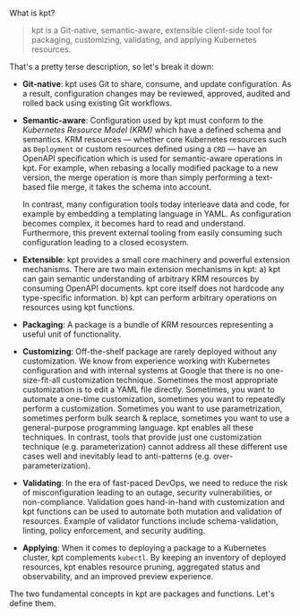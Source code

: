 What is kpt?

> kpt is a Git-native, semantic-aware, extensible client-side tool for packaging, customizing,
> validating, and applying Kubernetes resources.

That's a pretty terse description, so let's break it down:

- **Git-native**: kpt uses Git to share, consume, and update configuration. As a result,
  configuration changes may be reviewed, approved, audited and rolled back using existing Git
  workflows.

- **Semantic-aware**: Configuration used by kpt must conform to the _Kubernetes Resource Model
  (KRM)_ which have a defined schema and semantics. KRM resources — whether core Kubernetes
  resources such as `Deployment` or custom resources defined using a `CRD` — have an OpenAPI
  specification which is used for semantic-aware operations in kpt. For example, when rebasing a
  locally modified package to a new version, the merge operation is more than simply performing a
  text-based file merge, it takes the schema into account.

  In contrast, many configuration tools today interleave data and code, for example by embedding a
  templating language in YAML. As configuration becomes complex, it becomes hard to read and
  understand. Furthermore, this prevent external tooling from easily consuming such configuration
  leading to a closed ecosystem.

- **Extensible**: kpt provides a small core machinery and powerful extension mechanisms. There are
  two main extension mechanisms in kpt: a) kpt can gain semantic understanding of arbitrary KRM
  resources by consuming OpenAPI documents. kpt core itself does not hardcode any type-specific
  information. b) kpt can perform arbitrary operations on resources using kpt functions.

- **Packaging**: A package is a bundle of KRM resources representing a useful unit of functionality.

- **Customizing**: Off-the-shelf package are rarely deployed without any customization. We know
  from experience working with Kubernetes configuration and with internal systems at Google that
  there is no one-size-fit-all customization technique. Sometimes the most appropriate customization
  is to edit a YAML file directly. Sometimes, you want to automate a one-time customization,
  sometimes you want to repeatedly perform a customization. Sometimes you want to use
  parametrization, sometimes perform bulk search & replace, sometimes you want to use a
  general-purpose programming language. kpt enables all these techniques. In contrast, tools that
  provide just one customization technique (e.g. parameterization) cannot address all these
  different use cases well and inevitably lead to anti-patterns (e.g. over-parameterization).

- **Validating**: In the era of fast-paced DevOps, we need to reduce the risk of misconfiguration
  leading to an outage, security vulnerabilities, or non-compliance. Validation goes hand-in-hand
  with customization and kpt functions can be used to automate both mutation and validation of
  resources. Example of validator functions include schema-validation, linting, policy enforcement,
  and security auditing.

- **Applying**: When it comes to deploying a package to a Kubernetes cluster, kpt complements
  `kubectl`. By keeping an inventory of deployed resources, kpt enables resource pruning, aggregated
  status and observability, and an improved preview experience.

The two fundamental concepts in kpt are packages and functions. Let's define them.
